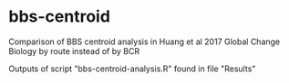 # bbs-centroid
Comparison of BBS centroid analysis in Huang et al 2017 Global Change Biology by route instead of by BCR

Outputs of script "bbs-centroid-analysis.R" found in file "Results"
